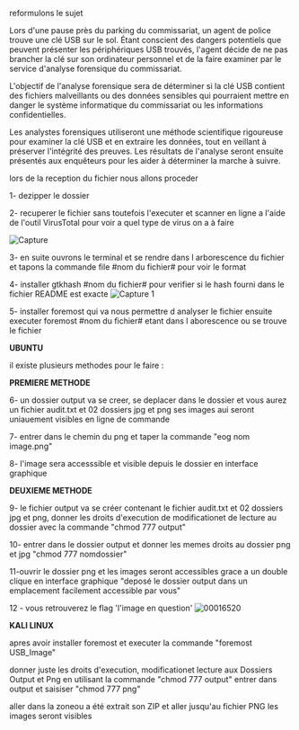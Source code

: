 reformulons le sujet 

Lors d'une pause près du parking du commissariat, un agent de police trouve une clé USB sur le sol. Étant conscient des dangers potentiels que peuvent présenter les périphériques USB trouvés, l'agent décide de ne pas brancher la clé sur son ordinateur personnel et de la faire examiner par le service d'analyse forensique du commissariat.

L'objectif de l'analyse forensique sera de déterminer si la clé USB contient des fichiers malveillants ou des données sensibles qui pourraient mettre en danger le système informatique du commissariat ou les informations confidentielles.

Les analystes forensiques utiliseront une méthode scientifique rigoureuse pour examiner la clé USB et en extraire les données, tout en veillant à préserver l'intégrité des preuves. Les résultats de l'analyse seront ensuite présentés aux enquêteurs pour les aider à déterminer la marche à suivre.

lors de la reception du fichier nous allons proceder 

1- dezipper le dossier 

2- recuperer le fichier sans toutefois l'executer et scanner en ligne a  l'aide de l'outil VirusTotal pour voir a quel type de virus on a à faire 

![Capture](https://user-images.githubusercontent.com/80653459/218672985-23162e24-5d9d-4e14-8688-3ed50fc6b136.PNG)


3- en suite ouvrons le terminal et se rendre dans l arborescence du fichier et tapons la commande file #nom du fichier# pour voir le format

4- installer gtkhash #nom du fichier# pour verifier si le hash fourni dans le fichier README est exacte
![Capture 1](https://user-images.githubusercontent.com/80653459/218673880-d2bff66b-95ed-48f4-9492-a063c85fadb4.PNG)


5- installer foremost qui va nous permettre d analyser le fichier ensuite executer foremost #nom du fichier# etant dans l aborescence ou se trouve le fichier

**UBUNTU**

il existe plusieurs methodes pour le faire :

**PREMIERE METHODE**

6- un dossier output va se creer, se deplacer dans le dossier et vous aurez un fichier audit.txt et 02 dossiers jpg et png ses images aui seront uniauement visibles en ligne de commande 

7- entrer dans le chemin du png et taper la commande "eog nom image.png"

8- l'image sera accesssible et visible depuis le dossier en interface graphique
   
**DEUXIEME METHODE**

9- le fichier output va se créer contenant le fichier audit.txt et 02 dossiers jpg et png, donner les droits d'execution de modificationet de lecture au dossier avec la commande "chmod 777 output"

10- entrer dans le dossier output et donner les memes droits au dossier png et jpg "chmod 777 nomdossier"

11-ouvrir le dossier png et les images seront accessibles grace a un double clique en interface graphique "deposé le dossier output dans un emplacement facilement accessible par vous"

12 - vous retrouverez le flag 'l'image en question'
![00016520](https://user-images.githubusercontent.com/80653459/218674158-01a307fd-69ea-428b-afed-09917317aa65.png)

**KALI LINUX**

apres avoir installer foremost et executer la commande "foremost USB_Image"

donner juste les droits d'execution, modificationet lecture aux Dossiers Output et Png en utilisant la commande "chmod 777 output" entrer dans output et saisiser "chmod 777 png"

aller dans la zoneou a été extrait son ZIP et aller jusqu'au fichier PNG les images seront visibles 

